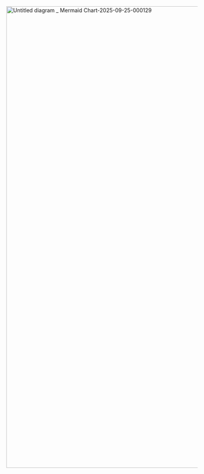 <img width="3840" height="1214" alt="Untitled diagram _ Mermaid Chart-2025-09-25-000129" src="https://github.com/user-attachments/assets/3c36482b-9b5c-48b4-a365-4c4fbc0cc2a5" />
